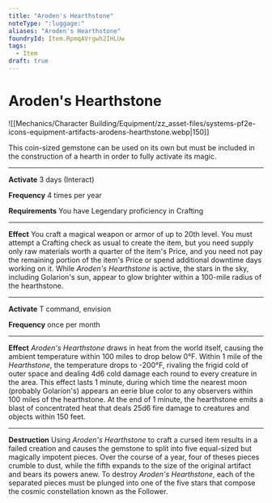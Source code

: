 ```yaml
---
title: "Aroden's Hearthstone"
noteType: ":luggage:"
aliases: "Aroden's Hearthstone"
foundryId: Item.RpmqAVrgwh2IHLUw
tags:
  - Item
draft: true
---
```


# Aroden's Hearthstone
![[Mechanics/Character Building/Equipment/zz_asset-files/systems-pf2e-icons-equipment-artifacts-arodens-hearthstone.webp|150]]

This coin-sized gemstone can be used on its own but must be included in the construction of a hearth in order to fully activate its magic.

* * *

**Activate** 3 days (Interact)

**Frequency** 4 times per year

**Requirements** You have Legendary proficiency in Crafting

* * *

**Effect** You craft a magical weapon or armor of up to 20th level. You must attempt a Crafting check as usual to create the item, but you need supply only raw materials worth a quarter of the item's Price, and you need not pay the remaining portion of the item's Price or spend additional downtime days working on it. While _Aroden's Hearthstone_ is active, the stars in the sky, including Golarion's sun, appear to glow brighter within a 100-mile radius of the hearthstone.

* * *

**Activate** T command, envision

**Frequency** once per month

* * *

**Effect** _Aroden's Hearthstone_ draws in heat from the world itself, causing the ambient temperature within 100 miles to drop below 0°F. Within 1 mile of the _Hearthstone_, the temperature drops to -200°F, rivaling the frigid cold of outer space and dealing 4d6 cold damage each round to every creature in the area. This effect lasts 1 minute, during which time the nearest moon (probably Golarion's) appears an eerie blue color to any observers within 100 miles of the hearthstone. At the end of 1 minute, the hearthstone emits a blast of concentrated heat that deals 25d6 fire damage to creatures and objects within 150 feet.

* * *

**Destruction** Using _Aroden's Hearthstone_ to craft a cursed item results in a failed creation and causes the gemstone to split into five equal-sized but magically impotent pieces. Over the course of a year, four of theses pieces crumble to dust, while the fifth expands to the size of the original artifact and bears its powers anew. To destroy _Aroden's Hearthstone_, each of the separated pieces must be plunged into one of the five stars that compose the cosmic constellation known as the Follower.
